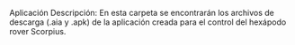 Aplicación
Descripción: En esta carpeta se encontrarán los archivos de descarga (.aia y .apk) de la aplicación creada para el control del hexápodo rover Scorpius.
